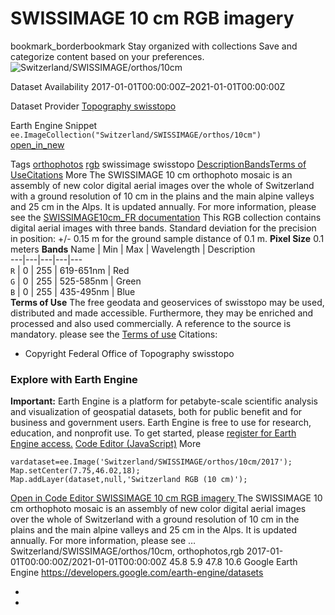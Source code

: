  
#  SWISSIMAGE 10 cm RGB imagery 
bookmark_borderbookmark Stay organized with collections  Save and categorize content based on your preferences.
![Switzerland/SWISSIMAGE/orthos/10cm](https://developers.google.com/earth-engine/datasets/images/Switzerland/Switzerland_SWISSIMAGE_orthos_10cm_sample.png) 

Dataset Availability
    2017-01-01T00:00:00Z–2021-01-01T00:00:00Z 

Dataset Provider
     [ Topography swisstopo ](https://www.swisstopo.admin.ch/en/geodata/images/ortho/swissimage10.html) 

Earth Engine Snippet
     `    ee.ImageCollection("Switzerland/SWISSIMAGE/orthos/10cm")   ` [ open_in_new ](https://code.earthengine.google.com/?scriptPath=Examples:Datasets/Switzerland/Switzerland_SWISSIMAGE_orthos_10cm) 

Tags
     [orthophotos](https://developers.google.com/earth-engine/datasets/tags/orthophotos) [rgb](https://developers.google.com/earth-engine/datasets/tags/rgb)
swissimage
swisstopo
[Description](https://developers.google.com/earth-engine/datasets/catalog/Switzerland_SWISSIMAGE_orthos_10cm#description)[Bands](https://developers.google.com/earth-engine/datasets/catalog/Switzerland_SWISSIMAGE_orthos_10cm#bands)[Terms of Use](https://developers.google.com/earth-engine/datasets/catalog/Switzerland_SWISSIMAGE_orthos_10cm#terms-of-use)[Citations](https://developers.google.com/earth-engine/datasets/catalog/Switzerland_SWISSIMAGE_orthos_10cm#citations) More
The SWISSIMAGE 10 cm orthophoto mosaic is an assembly of new color digital aerial images over the whole of Switzerland with a ground resolution of 10 cm in the plains and the main alpine valleys and 25 cm in the Alps. It is updated annually.
For more information, please see the [SWISSIMAGE10cm_FR documentation](https://backend.swisstopo.admin.ch/fileservice/sdweb-docs-prod-swisstopoch-files/files/2023/11/14/a84642dc-5feb-48e5-af6b-55df4ae7a10b.pdf)
This RGB collection contains digital aerial images with three bands. Standard deviation for the precision in position: +/- 0.15 m for the ground sample distance of 0.1 m.
**Pixel Size** 0.1 meters 
**Bands**
Name | Min | Max | Wavelength | Description  
---|---|---|---|---  
`R` |  0  |  255  | 619-651nm | Red  
`G` |  0  |  255  | 525-585nm | Green  
`B` |  0  |  255  | 435-495nm | Blue  
**Terms of Use**
The free geodata and geoservices of swisstopo may be used, distributed and made accessible. Furthermore, they may be enriched and processed and also used commercially.
A reference to the source is mandatory. please see the [Terms of use](https://www.swisstopo.admin.ch/en/terms-and-conditions)
Citations:
  * Copyright Federal Office of Topography swisstopo


### Explore with Earth Engine
**Important:** Earth Engine is a platform for petabyte-scale scientific analysis and visualization of geospatial datasets, both for public benefit and for business and government users. Earth Engine is free to use for research, education, and nonprofit use. To get started, please [register for Earth Engine access.](https://console.cloud.google.com/earth-engine)
[Code Editor (JavaScript)](https://developers.google.com/earth-engine/datasets/catalog/Switzerland_SWISSIMAGE_orthos_10cm#code-editor-javascript-sample) More
```
vardataset=ee.Image('Switzerland/SWISSIMAGE/orthos/10cm/2017');
Map.setCenter(7.75,46.02,18);
Map.addLayer(dataset,null,'Switzerland RGB (10 cm)');
```
[ Open in Code Editor ](https://code.earthengine.google.com/?scriptPath=Examples:Datasets/Switzerland/Switzerland_SWISSIMAGE_orthos_10cm)
[ SWISSIMAGE 10 cm RGB imagery ](https://developers.google.com/earth-engine/datasets/catalog/Switzerland_SWISSIMAGE_orthos_10cm)
The SWISSIMAGE 10 cm orthophoto mosaic is an assembly of new color digital aerial images over the whole of Switzerland with a ground resolution of 10 cm in the plains and the main alpine valleys and 25 cm in the Alps. It is updated annually. For more information, please see …
Switzerland/SWISSIMAGE/orthos/10cm, orthophotos,rgb 
2017-01-01T00:00:00Z/2021-01-01T00:00:00Z
45.8 5.9 47.8 10.6 
Google Earth Engine
https://developers.google.com/earth-engine/datasets
  * [ ](https://doi.org/https://www.swisstopo.admin.ch/en/geodata/images/ortho/swissimage10.html)
  * [ ](https://doi.org/https://developers.google.com/earth-engine/datasets/catalog/Switzerland_SWISSIMAGE_orthos_10cm)


